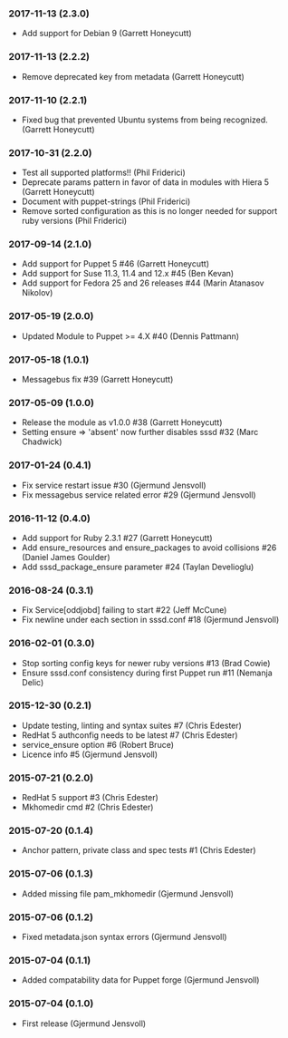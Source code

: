 ### 2017-11-13 (2.3.0)
  * Add support for Debian 9 (Garrett Honeycutt)

### 2017-11-13 (2.2.2)
  * Remove deprecated key from metadata (Garrett Honeycutt)

### 2017-11-10 (2.2.1)
  * Fixed bug that prevented Ubuntu systems from being recognized.
    (Garrett Honeycutt)

### 2017-10-31 (2.2.0)
  * Test all supported platforms!! (Phil Friderici)
  * Deprecate params pattern in favor of data in modules with Hiera 5 (Garrett Honeycutt)
  * Document with puppet-strings (Phil Friderici)
  * Remove sorted configuration as this is no longer needed for support ruby versions (Phil Friderici)

### 2017-09-14 (2.1.0)
  * Add support for Puppet 5 #46 (Garrett Honeycutt)
  * Add support for Suse 11.3, 11.4 and 12.x #45 (Ben Kevan)
  * Add support for Fedora 25 and 26 releases #44 (Marin Atanasov Nikolov)

### 2017-05-19 (2.0.0)
  * Updated Module to Puppet >= 4.X #40 (Dennis Pattmann)

### 2017-05-18 (1.0.1)
  * Messagebus fix #39 (Garrett Honeycutt)

### 2017-05-09 (1.0.0)
  * Release the module as v1.0.0 #38 (Garrett Honeycutt)
  * Setting ensure => 'absent' now further disables sssd #32 (Marc Chadwick)

### 2017-01-24 (0.4.1)
  * Fix service restart issue #30 (Gjermund Jensvoll)
  * Fix messagebus service related error #29 (Gjermund Jensvoll)

### 2016-11-12 (0.4.0)
  * Add support for Ruby 2.3.1 #27 (Garrett Honeycutt)
  * Add ensure_resources and ensure_packages to avoid collisions #26 (Daniel James Goulder)
  * Add sssd_package_ensure parameter #24 (Taylan Develioglu)

### 2016-08-24 (0.3.1)
  * Fix Service[oddjobd] failing to start #22 (Jeff McCune)
  * Fix newline under each section in sssd.conf #18 (Gjermund Jensvoll)

### 2016-02-01 (0.3.0)
  * Stop sorting config keys for newer ruby versions #13 (Brad Cowie)
  * Ensure sssd.conf consistency during first Puppet run #11 (Nemanja Delic)

### 2015-12-30 (0.2.1)
  * Update testing, linting and syntax suites #7 (Chris Edester)
  * RedHat 5 authconfig needs to be latest #7 (Chris Edester)
  * service_ensure option #6 (Robert Bruce)
  * Licence info #5 (Gjermund Jensvoll)

### 2015-07-21 (0.2.0)
  * RedHat 5 support #3 (Chris Edester)
  * Mkhomedir cmd #2 (Chris Edester)

### 2015-07-20 (0.1.4)
  * Anchor pattern, private class and spec tests #1 (Chris Edester)

### 2015-07-06 (0.1.3)
  * Added missing file pam_mkhomedir (Gjermund Jensvoll)

### 2015-07-06 (0.1.2)
  * Fixed metadata.json syntax errors (Gjermund Jensvoll)

### 2015-07-04 (0.1.1)
  * Added compatability data for Puppet forge (Gjermund Jensvoll)

### 2015-07-04 (0.1.0)
  * First release (Gjermund Jensvoll)
